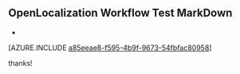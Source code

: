 ## OpenLocalization Workflow Test MarkDown
* 

[AZURE.INCLUDE [a85eeae8-f595-4b9f-9673-54fbfac80958](calleeMd1.md)]

 
thanks!